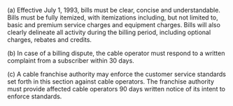 (a) Effective July 1, 1993, bills must be clear, concise and understandable. Bills must be fully itemized, with itemizations including, but not limited to, basic and premium service charges and equipment charges. Bills will also clearly delineate all activity during the billing period, including optional charges, rebates and credits.

(b) In case of a billing dispute, the cable operator must respond to a written complaint from a subscriber within 30 days.

(c) A cable franchise authority may enforce the customer service standards set forth in this section against cable operators. The franchise authority must provide affected cable operators 90 days written notice of its intent to enforce standards.

